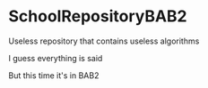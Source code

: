 # SchoolRepositoryBAB2
Useless repository that contains useless algorithms

I guess everything is said

But this time it's in BAB2
